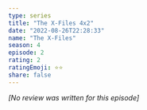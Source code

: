 ```yaml
---
type: series
title: "The X-Files 4x2"
date: "2022-08-26T22:28:33"
name: "The X-Files"
season: 4
episode: 2
rating: 2
ratingEmoji: ⭐️⭐️
share: false
---
```


*[No review was written for this episode]*
